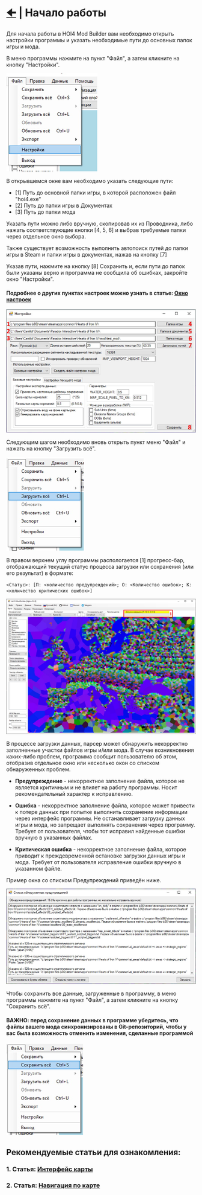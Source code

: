 # [🠈](../lang=ru.md) | Начало работы

<!-- NAV-START -->
<!-- NAV-END -->

<!-- OTHER-LANGS-START -->
<!-- OTHER-LANGS-END -->

Для начала работы в HOI4 Mod Builder вам необходимо открыть настройки программы и указать необходимые пути до основных папок игры и мода.

В меню программы нажмите на пункт "Файл", а затем кликните на кнопку "Настройки".

![alt text](_images/1_lang=ru.jpg)

В открывшемся окне вам необходимо указать следующие пути: 
- [1] Путь до основной папки игры, в которой расположен файл "hoi4.exe"
- [2] Путь до папки игры в Документах 
- [3] Путь до папки мода 

Указать пути можно либо вручную, скопировав их из Проводника, либо нажать соответствующие кнопки [4, 5, 6] и выбрав требуемые папки через отдельное окно выбора.

Также существует возможность выполнить автопоиск путей до папки игры в Steam и папки игры в документах, нажав на кнопку [7]

Указав пути, нажмите на кнопку [8] Сохранить и, если пути до папок были указаны верно и программа не сообщила об ошибках, закройте окно "Настройки".

#### Подробнее о других пунктах настроек можно узнать в статье: [Окно настроек](/docs/interfaces/settings/lang=ru.md)

![alt text](_images/2_lang=ru.jpg)

Следующим шагом необходимо вновь открыть пункт меню "Файл" и нажать на кнопку "Загрузить всё".

![alt text](_images/3_lang=ru.jpg)

В правом верхнем углу программы распологается [1] прогресс-бар, отображающий текущий статус процесса загрузки или сохранения (или его результат) в формате: 

```
<Статус>: [П: <количество предупреждений>; О: <Количество ошибок>; К: <количество критических ошибок>]
```

![alt text](_images/4_lang=ru.jpg)

В процессе загрузки данных, парсер может обнаружить некорректно заполненные участки файлов игры и/или мода. В случае возникновения каких-либо проблем, программа сообщит пользователю об этом, отобразив отдельное окно или несколько окон со списком обнаруженных проблем.

* **Предупреждение** - некорректное заполнение файла, которое не является критичным и не влияет на работу программы. Носит рекомендательный характер к исправлению.
  
* **Ошибка** - некорректное заполнение файла, которое может привести к потере данных при попытке выполнить сохранение информации через интерфейс программы. Не останавливает загрузку данных игры и мода, но запрещает выполнять сохранения через программу. Требует от пользователя, чтобы тот исправил найденные ошибки вручную в указанных файлах.
  
* **Критическая ошибка** - некорректное заполнение файла, которое приводит к преждевременной остановке загрузки данных игры и мода. Требует от пользователя исправление ошибки вручную в указанном файле.

Пример окна со списком Предупреждений приведён ниже.

![alt text](_images/5_lang=ru.jpg)

Чтобы сохранить все данные, загруженные в программу, в меню программы нажмите на пункт "Файл", а затем кликните на кнопку "Сохранить всё".

#### ВАЖНО: перед сохранение данных в программе убедитесь, что файлы вашего мода синхронизированы в Git-репозиторий, чтобы у вас была возможность отменить изменения, сделанные программой

![alt text](_images/6_lang=ru.jpg)


## Рекомендуемые статьи для ознакомления:

### 1. Статья: [Интерфейс карты](/docs/interfaces/map/lang=ru.md)
### 2. Статья: [Навигация по карте](/docs/interfaces/map/navigation/lang=ru.md)
